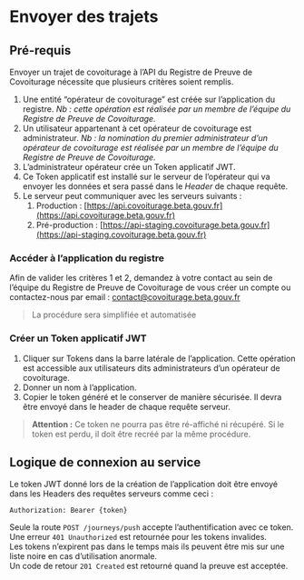 # Envoyer des trajets

## Pré-requis

Envoyer un trajet de covoiturage à l’API du Registre de Preuve de Covoiturage nécessite que plusieurs critères soient remplis.

1. Une entité “opérateur de covoiturage” est créée sur l’application du registre. _Nb : cette opération est réalisée par un membre de l’équipe du Registre de Preuve de Covoiturage._
2. Un utilisateur appartenant à cet opérateur de covoiturage est administrateur. _Nb : la nomination du premier administrateur d’un opérateur de covoiturage est réalisée par un membre de l’équipe du Registre de Preuve de Covoiturage._
3. L’administrateur opérateur crée un Token applicatif JWT.
4. Ce Token applicatif est installé sur le serveur de l’opérateur qui va envoyer les données et sera passé dans le _Header_ de chaque requête.
5. Le serveur peut communiquer avec les serveurs suivants :
   1. Production : [https://api.covoiturage.beta.gouv.fr](https://api.covoiturage.beta.gouv.fr)
   2. Pré-production : [https://api-staging.covoiturage.beta.gouv.fr](https://api-staging.covoiturage.beta.gouv.fr)

### Accéder à l’application du registre <a id="docs-internal-guid-1dcfb04d-7fff-6cd0-6f9f-785ab6cd35bb"></a>

Afin de valider les critères 1 et 2, demandez à votre contact au sein de l’équipe du Registre de Preuve de Covoiturage de vous créer un compte ou contactez-nous par email : [contact@covoiturage.beta.gouv.fr](mailto:contact@covoiturage.beta.gouv.fr)

> La procédure sera simplifiée et automatisée

### Créer un Token applicatif JWT

1. Cliquer sur Tokens dans la barre latérale de l’application. Cette opération est accessible aux utilisateurs dits administrateurs d’un opérateur de covoiturage.
2. Donner un nom à l’application.
3. Copier le token généré et le conserver de manière sécurisée. Il devra être envoyé dans le header de chaque requête serveur.

> **Attention :** Ce token ne pourra pas être ré-affiché ni récupéré. Si le token est perdu, il doit être recréé par la même procédure.

## Logique de connexion au service <a id="docs-internal-guid-01c653b0-7fff-78df-7da5-a5a08a50e659"></a>

Le token JWT donné lors de la création de l’application doit être envoyé dans les Headers des requêtes serveurs comme ceci :

`Authorization: Bearer {token}`

Seule la route `POST /journeys/push` accepte l’authentification avec ce token.  
Une erreur `401 Unauthorized` est retournée pour les tokens invalides.  
Les tokens n’expirent pas dans le temps mais ils peuvent être mis sur une liste noire en cas d’utilisation anormale.  
Un code de retour `201 Created` est retourné quand la preuve est acceptée.  




